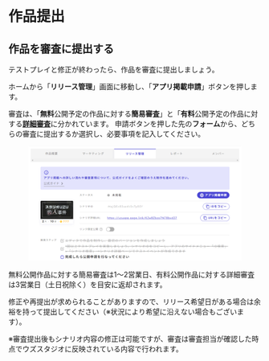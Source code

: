 # 作品提出

## 作品を審査に提出する

テストプレイと修正が終わったら、作品を審査に提出しましょう。

ホームから「**リリース管理**」画面に移動し、「**アプリ掲載申請**」ボタンを押します。

審査は、「**無料**公開予定の作品に対する**簡易審査**」と「**有料**公開予定の作品に対する[**詳細審査**](check.md)に分かれています。 申請ボタンを押した先の**フォーム**から、どちらの審査に提出するか選択し、必要事項を記入してください。

<figure><img src="../../../.gitbook/assets/image (3) (1) (1) (1) (1).png" alt=""><figcaption></figcaption></figure>

無料公開作品に対する簡易審査は1～2営業日、有料公開作品に対する詳細審査は3営業日（土日祝除く）を目安に返却されます。

修正や再提出が求められることがありますので、リリース希望日がある場合は余裕を持って提出してください（※状況により希望に沿えない場合もございます）。

※審査提出後もシナリオ内容の修正は可能ですが、審査は審査担当が確認した時点でウズスタジオに反映されている内容で行われます。

